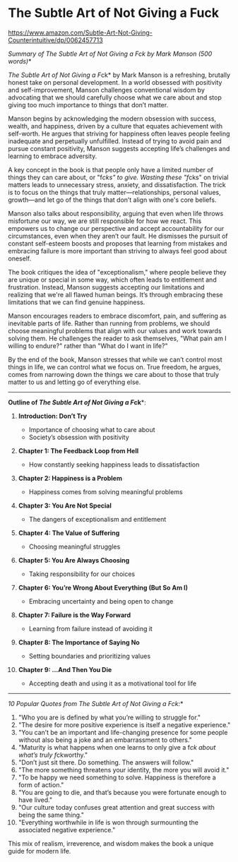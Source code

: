 # The Subtle Art of Not Giving a Fuck

https://www.amazon.com/Subtle-Art-Not-Giving-Counterintuitive/dp/0062457713

**Summary of *The Subtle Art of Not Giving a F*ck* by Mark Manson (500 words)**

*The Subtle Art of Not Giving a F*ck* by Mark Manson is a refreshing, brutally honest take on personal development. In a world obsessed with positivity and self-improvement, Manson challenges conventional wisdom by advocating that we should carefully choose what we care about and stop giving too much importance to things that don’t matter.

Manson begins by acknowledging the modern obsession with success, wealth, and happiness, driven by a culture that equates achievement with self-worth. He argues that striving for happiness often leaves people feeling inadequate and perpetually unfulfilled. Instead of trying to avoid pain and pursue constant positivity, Manson suggests accepting life’s challenges and learning to embrace adversity.

A key concept in the book is that people only have a limited number of things they can care about, or "f*cks" to give. Wasting these "f*cks" on trivial matters leads to unnecessary stress, anxiety, and dissatisfaction. The trick is to focus on the things that truly matter—relationships, personal values, growth—and let go of the things that don’t align with one's core beliefs.

Manson also talks about responsibility, arguing that even when life throws misfortune our way, we are still responsible for how we react. This empowers us to change our perspective and accept accountability for our circumstances, even when they aren’t our fault. He dismisses the pursuit of constant self-esteem boosts and proposes that learning from mistakes and embracing failure is more important than striving to always feel good about oneself.

The book critiques the idea of "exceptionalism," where people believe they are unique or special in some way, which often leads to entitlement and frustration. Instead, Manson suggests accepting our limitations and realizing that we're all flawed human beings. It’s through embracing these limitations that we can find genuine happiness.

Manson encourages readers to embrace discomfort, pain, and suffering as inevitable parts of life. Rather than running from problems, we should choose meaningful problems that align with our values and work towards solving them. He challenges the reader to ask themselves, "What pain am I willing to endure?" rather than "What do I want in life?"

By the end of the book, Manson stresses that while we can’t control most things in life, we can control what we focus on. True freedom, he argues, comes from narrowing down the things we care about to those that truly matter to us and letting go of everything else.

---

**Outline of *The Subtle Art of Not Giving a F*ck***:

1. **Introduction: Don’t Try**
   - Importance of choosing what to care about
   - Society’s obsession with positivity
   
2. **Chapter 1: The Feedback Loop from Hell**
   - How constantly seeking happiness leads to dissatisfaction
   
3. **Chapter 2: Happiness is a Problem**
   - Happiness comes from solving meaningful problems
   
4. **Chapter 3: You Are Not Special**
   - The dangers of exceptionalism and entitlement
   
5. **Chapter 4: The Value of Suffering**
   - Choosing meaningful struggles
   
6. **Chapter 5: You Are Always Choosing**
   - Taking responsibility for our choices
   
7. **Chapter 6: You’re Wrong About Everything (But So Am I)**
   - Embracing uncertainty and being open to change
   
8. **Chapter 7: Failure is the Way Forward**
   - Learning from failure instead of avoiding it
   
9. **Chapter 8: The Importance of Saying No**
   - Setting boundaries and prioritizing values
   
10. **Chapter 9: ...And Then You Die**
    - Accepting death and using it as a motivational tool for life

---

**10 Popular Quotes from *The Subtle Art of Not Giving a F*ck*:**  

1. "Who you are is defined by what you’re willing to struggle for."
2. "The desire for more positive experience is itself a negative experience."
3. "You can’t be an important and life-changing presence for some people without also being a joke and an embarrassment to others."
4. "Maturity is what happens when one learns to only give a f*ck about what’s truly f*ckworthy."
5. "Don’t just sit there. Do something. The answers will follow."
6. "The more something threatens your identity, the more you will avoid it."
7. "To be happy we need something to solve. Happiness is therefore a form of action."
8. "You are going to die, and that’s because you were fortunate enough to have lived."
9. "Our culture today confuses great attention and great success with being the same thing."
10. "Everything worthwhile in life is won through surmounting the associated negative experience." 

This mix of realism, irreverence, and wisdom makes the book a unique guide for modern life.
